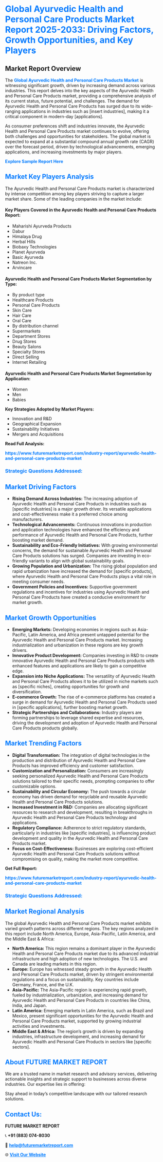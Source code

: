 <h1 style="color: #007BFF;">Global Ayurvedic Health and Personal Care Products Market Report 2025-2033: Driving Factors, Growth Opportunities, and Key Players</h1>

<section id="overview">
<h2>Market Report Overview</h2>
<p>The <a href="https://www.futuremarketreport.com/industry-report/ayurvedic-health-and-personal-care-products-market" style="color: #007BFF; text-decoration: none;"><strong>Global Ayurvedic Health and Personal Care Products Market</strong></a> is witnessing significant growth, driven by increasing demand across various industries. This report delves into the key aspects of the Ayurvedic Health and Personal Care Products market, providing a comprehensive analysis of its current status, future potential, and challenges. The demand for Ayurvedic Health and Personal Care Products has surged due to its wide-ranging applications in industries such as [insert industries], making it a critical component in modern-day [applications].</p>
<p>As consumer preferences shift and industries innovate, the Ayurvedic Health and Personal Care Products market continues to evolve, offering both challenges and opportunities for stakeholders. The global market is expected to expand at a substantial compound annual growth rate (CAGR) over the forecast period, driven by technological advancements, emerging applications, and increasing investments by major players.</p>
</section>

<section id="overview">
<p><a href="https://www.futuremarketreport.com/request-sample/reportId=107142" style="color: #007BFF; text-decoration: none;"><strong>Explore Sample Report Here</strong></a></p>
</section>

<section id="key-players">
<h2 style="color: #007BFF;">Market Key Players Analysis</h2>
<p>The Ayurvedic Health and Personal Care Products market is characterized by intense competition among key players striving to capture a larger market share. Some of the leading companies in the market include:</p>
<h4>Key Players Covered in the Ayurvedic Health and Personal Care Products Report:</h4>
<ul><li>Maharishi Ayurveda Products</li><li>Dabur</li><li>Himalaya Drug</li><li>Herbal Hills</li><li>Biobaxy Technologies</li><li>Planet Ayurveda</li><li>Basic Ayurveda</li><li>Natreon Inc.</li><li>Arvincare</li></ul>
<h4>Ayurvedic Health and Personal Care Products Market Segmentation by Type:</h4>
<ul><li>By product type</li><li>Healthcare Products</li><li>Personal Care Products</li><li>Skin Care</li><li>Hair Care</li><li>Oral Care</li><li>By distribution channel</li><li>Supermarkets</li><li>Department Stores</li><li>Drug Stores</li><li>Beauty Salons</li><li>Specialty Stores</li><li>Direct Selling</li><li>Internet Retailing</li></ul>

<h4>Ayurvedic Health and Personal Care Products Market Segmentation by Application:</h4>
<ul><li>Women</li><li>Men</li><li>Babies</li></ul>
<p><strong>Key Strategies Adopted by Market Players:</strong></p>
<ul>
<li>Innovation and R&D</li>
<li>Geographical Expansion</li>
<li>Sustainability Initiatives</li>
<li>Mergers and Acquisitions</li>
</ul>
</section>

<section>
<p><strong>Read Full Analysis: </strong></p><a href="https://www.futuremarketreport.com/industry-report/ayurvedic-health-and-personal-care-products-market" style="color: #007BFF; text-decoration: none;"><strong>https://www.futuremarketreport.com/industry-report/ayurvedic-health-and-personal-care-products-market</strong></a>
<h3 style="color: #007BFF;">Strategic Questions Addressed:</h3>
</section>

<section id="driving-factors">
<h2 style="color: #007BFF;">Market Driving Factors</h2>
<ul>
<li><strong>Rising Demand Across Industries:</strong> The increasing adoption of Ayurvedic Health and Personal Care Products in industries such as [specific industries] is a major growth driver. Its versatile applications and cost-effectiveness make it a preferred choice among manufacturers.</li>
<li><strong>Technological Advancements:</strong> Continuous innovations in production and application technologies have enhanced the efficiency and performance of Ayurvedic Health and Personal Care Products, further boosting market demand.</li>
<li><strong>Sustainability and Eco-Friendly Initiatives:</strong> With growing environmental concerns, the demand for sustainable Ayurvedic Health and Personal Care Products solutions has surged. Companies are investing in eco-friendly variants to align with global sustainability goals.</li>
<li><strong>Growing Population and Urbanization:</strong> The rising global population and rapid urbanization have increased the demand for [specific products], where Ayurvedic Health and Personal Care Products plays a vital role in meeting consumer needs.</li>
<li><strong>Government Policies and Incentives:</strong> Supportive government regulations and incentives for industries using Ayurvedic Health and Personal Care Products have created a conducive environment for market growth.</li>
</ul>
</section>

<section id="growth-opportunities">
<h2 style="color: #007BFF;">Market Growth Opportunities</h2>
<ul>
<li><strong>Emerging Markets:</strong> Developing economies in regions such as Asia-Pacific, Latin America, and Africa present untapped potential for the Ayurvedic Health and Personal Care Products market. Increasing industrialization and urbanization in these regions are key growth drivers.</li>
<li><strong>Innovative Product Development:</strong> Companies investing in R&D to create innovative Ayurvedic Health and Personal Care Products products with enhanced features and applications are likely to gain a competitive edge.</li>
<li><strong>Expansion into Niche Applications:</strong> The versatility of Ayurvedic Health and Personal Care Products allows it to be utilized in niche markets such as [specific niches], creating opportunities for growth and diversification.</li>
<li><strong>E-commerce Growth:</strong> The rise of e-commerce platforms has created a surge in demand for Ayurvedic Health and Personal Care Products used in [specific applications], further boosting market growth.</li>
<li><strong>Strategic Partnerships and Collaborations:</strong> Industry players are forming partnerships to leverage shared expertise and resources, driving the development and adoption of Ayurvedic Health and Personal Care Products products globally.</li>
</ul>
</section>

<section id="trending-factors">
<h2 style="color: #007BFF;">Market Trending Factors</h2>
<ul>
<li><strong>Digital Transformation:</strong> The integration of digital technologies in the production and distribution of Ayurvedic Health and Personal Care Products has improved efficiency and customer satisfaction.</li>
<li><strong>Customization and Personalization:</strong> Consumers are increasingly seeking personalized Ayurvedic Health and Personal Care Products solutions tailored to their specific needs, prompting companies to offer customizable options.</li>
<li><strong>Sustainability and Circular Economy:</strong> The push towards a circular economy has driven demand for recyclable and reusable Ayurvedic Health and Personal Care Products solutions.</li>
<li><strong>Increased Investment in R&D:</strong> Companies are allocating significant resources to research and development, resulting in breakthroughs in Ayurvedic Health and Personal Care Products technology and applications.</li>
<li><strong>Regulatory Compliance:</strong> Adherence to strict regulatory standards, particularly in industries like [specific industries], is influencing product development and quality in the Ayurvedic Health and Personal Care Products market.</li>
<li><strong>Focus on Cost-Effectiveness:</strong> Businesses are exploring cost-efficient Ayurvedic Health and Personal Care Products solutions without compromising on quality, making the market more competitive.</li>
</ul>
</section>

<section>
<p><strong>Get Full Report: </strong></p><a href="https://www.futuremarketreport.com/industry-report/ayurvedic-health-and-personal-care-products-market" style="color: #007BFF; text-decoration: none;"><strong>https://www.futuremarketreport.com/industry-report/ayurvedic-health-and-personal-care-products-market</strong></a>
<h3 style="color: #007BFF;">Strategic Questions Addressed:</h3>
</section>


<section id="regional-analysis">
<h2 style="color: #007BFF;">Market Regional Analysis</h2>
<p>The global Ayurvedic Health and Personal Care Products market exhibits varied growth patterns across different regions. The key regions analyzed in this report include North America, Europe, Asia-Pacific, Latin America, and the Middle East & Africa:</p>
<ul>
<li><strong>North America:</strong> This region remains a dominant player in the Ayurvedic Health and Personal Care Products market due to its advanced industrial infrastructure and high adoption of new technologies. The U.S. and Canada are leading markets in this region.</li>
<li><strong>Europe:</strong> Europe has witnessed steady growth in the Ayurvedic Health and Personal Care Products market, driven by stringent environmental regulations and a focus on sustainability. Key countries include Germany, France, and the U.K.</li>
<li><strong>Asia-Pacific:</strong> The Asia-Pacific region is experiencing rapid growth, fueled by industrialization, urbanization, and increasing demand for Ayurvedic Health and Personal Care Products in countries like China, India, and Japan.</li>
<li><strong>Latin America:</strong> Emerging markets in Latin America, such as Brazil and Mexico, present significant opportunities for the Ayurvedic Health and Personal Care Products market, supported by growing industrial activities and investments.</li>
<li><strong>Middle East & Africa:</strong> The region’s growth is driven by expanding industries, infrastructure development, and increasing demand for Ayurvedic Health and Personal Care Products in sectors like [specific sectors].</li>
</ul>
</section>

<footer>
<h2 style="color: #007BFF;">About FUTURE MARKET REPORT</h2>
<p>We are a trusted name in market research and advisory services, delivering actionable insights and strategic support to businesses across diverse industries. Our expertise lies in offering:</p>

<p>Stay ahead in today’s competitive landscape with our tailored research solutions.</p>

<h2 style="color: #007BFF;">Contact Us:</h2>
<p><strong>FUTURE MARKET REPORT</strong></p>
<p>📞 <strong>+91 (883) 074-8030</strong></p>
<p>📧 <strong><a href="mailto:help@futuremarketreport.com" style="color: #007BFF;">help@futuremarketreport.com</a></strong></p>
<p>🌐 <strong><a href="https://www.futuremarketreport.com/" style="color: #007BFF;">Visit Our Website</a></strong></p>
</footer>